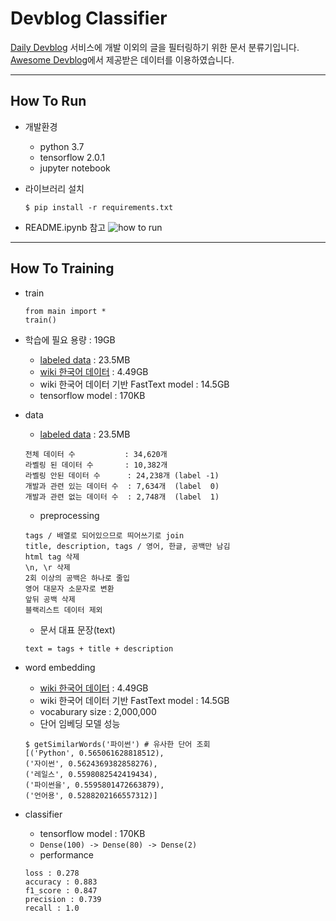 # Devblog Classifier
[Daily Devblog](http://daily-devblog.com/) 서비스에 개발 이외의 글을 필터링하기 위한 문서 분류기입니다.
[Awesome Devblog](https://github.com/sarojaba/awesome-devblog)에서 제공받은 데이터를 이용하였습니다.

---
## How To Run
- 개발환경
  - python 3.7
  - tensorflow 2.0.1
  - jupyter notebook

- 라이브러리 설치
  ~~~
  $ pip install -r requirements.txt
  ~~~

- README.ipynb 참고
  ![how to run](https://user-images.githubusercontent.com/26322627/74600924-5e65a100-50db-11ea-8dad-31d18d909053.png)

---
## How To Training
- train
  ~~~
  from main import *
  train()
  ~~~

- 학습에 필요 용량 : 19GB
  - [labeled data](https://drive.google.com/drive/u/0/folders/1Npfrh6XmeABJ8JJ6ApS1T88vVoqyDH7M) : 23.5MB
  - [wiki 한국어 데이터](https://dl.fbaipublicfiles.com/fasttext/vectors-crawl/cc.ko.300.bin.gz) : 4.49GB 
  - wiki 한국어 데이터 기반 FastText model : 14.5GB
  - tensorflow model : 170KB

- data
  - [labeled data](https://drive.google.com/drive/u/0/folders/1Npfrh6XmeABJ8JJ6ApS1T88vVoqyDH7M) : 23.5MB
  ~~~
  전체 데이터 수           : 34,620개
  라벨링 된 데이터 수       : 10,382개
  라벨링 안된 데이터 수      : 24,238개 (label -1)
  개발과 관련 있는 데이터 수  : 7,634개  (label  0)
  개발과 관련 없는 데이터 수  : 2,748개  (label  1)
  ~~~
  
  - preprocessing
  ~~~
  tags / 배열로 되어있으므로 띄어쓰기로 join
  title, description, tags / 영어, 한글, 공백만 남김
  html tag 삭제
  \n, \r 삭제
  2회 이상의 공백은 하나로 줄입
  영어 대문자 소문자로 변환
  앞뒤 공백 삭제
  블랙리스트 데이터 제외
  ~~~

  - 문서 대표 문장(text)
  ~~~
  text = tags + title + description
  ~~~

- word embedding
  - [wiki 한국어 데이터](https://dl.fbaipublicfiles.com/fasttext/vectors-crawl/cc.ko.300.bin.gz) : 4.49GB 
  - wiki 한국어 데이터 기반 FastText model : 14.5GB
  - vocaburary size : 2,000,000
  - 단어 임베딩 모델 성능
  ~~~
  $ getSimilarWords('파이썬') # 유사한 단어 조회
  [('Python', 0.565061628818512),
  ('자이썬', 0.5624369382858276),
  ('레일스', 0.5598082542419434),
  ('파이썬을', 0.5595801472663879),
  ('언어용', 0.5288202166557312)]
  ~~~

- classifier
  - tensorflow model : 170KB
  - `Dense(100) -> Dense(80) -> Dense(2)`
  - performance
  ~~~
  loss : 0.278
  accuracy : 0.883
  f1_score : 0.847
  precision : 0.739
  recall : 1.0
  ~~~
